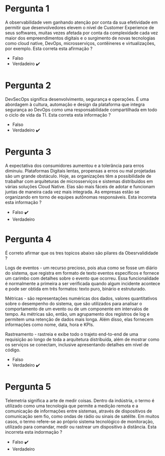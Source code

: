 # Pergunta 1
A observabilidade vem ganhando atenção por conta da sua efetividade em permitir que desenvolvedores elevem o nível de Customer Experience de seus softwares, muitas vezes afetada por conta da complexidade cada vez maior dos empreendimentos digitais e o surgimento de novas tecnologias como cloud native, DevOps, microsserviços, contêineres e virtualizações, por exemplo. Esta correta esta afirmação ?

- Falso 
- Verdadeiro  :heavy_check_mark:

# Pergunta 2
DevSecOps significa desenvolvimento, segurança e operações. É uma abordagem à cultura, automação e design da plataforma que integra segurança ao DevOps como uma responsabilidade compartilhada em todo o ciclo de vida da TI. Esta correta esta informação ?

- Falso
- Verdadeiro  :heavy_check_mark:

# Pergunta 3
A expectativa dos consumidores aumentou e a tolerância para erros diminuiu. Plataformas Digitais lentas, propensas a erros ou mal projetadas são um grande obstáculo. Hoje, as organizações têm a possibilidade de trabalhar com arquiteturas de microsserviços e sistemas distribuídos em várias soluções Cloud Native. Elas são mais fáceis de adotar e funcionam juntas de maneira cada vez mais integrada. As empresas estão se organizando em torno de equipes autônomas responsáveis. Esta incorreta esta informação ?

- Falso :heavy_check_mark:
- Verdadeiro  

# Pergunta 4
É correto afirmar que os tres topicos abaixo são pilares da Obesrvalididade ?

Logs de eventos - um recurso precioso, pois atua como se fosse um diário do sistema, que registra em formato de texto eventos específicos e fornece um carimbo com detalhes sobre o evento que ocorreu. Essa funcionalidade é normalmente a primeira a ser verificada quando algum incidente acontece e pode ser obtida em três formatos: texto puro, binário e estruturado.

Métricas - são representações numéricas dos dados, valores quantitativos sobre o desempenho do sistema, que são utilizados para analisar o comportamento de um evento ou de um componente em intervalos de tempo. As métricas são, então, um agrupamento dos registros de log e permitem uma retenção de dados mais longa. Além disso, elas fornecem informações como nome, data, hora e KPIs.

Rastreamento - rastreia e exibe todo o trajeto end-to-end de uma requisição ao longo de toda a arquitetura distribuída, além de mostrar como os serviços se conectam, inclusive apresentando detalhes em nível de código.

- Falso 
- Verdadeiro :heavy_check_mark: 

# Pergunta 5
Telemetria significa a arte de medir coisas. Dentro da indústria, o termo é utilizado como uma tecnologia que permite a medição remota e a comunicação de informações entre sistemas, através de dispositivos de comunicação sem fio, como ondas de rádio ou sinais de satélite. Em muitos casos, o termo refere-se ao próprio sistema tecnológico de monitoração, utilizado para comandar, medir ou rastrear um dispositivo à distância. Esta incorreta esta indormação ?

- Falso :heavy_check_mark: 
- Verdadeiro 


